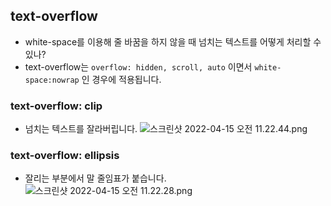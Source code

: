 ## text-overflow

- white-space를 이용해 줄 바꿈을 하지 않을 때 넘치는 텍스트를 어떻게 처리할 수 있나?
- text-overflow는 `overflow: hidden, scroll, auto` 이면서 `white-space:nowrap` 인 경우에 적용됩니다.

### text-overflow: clip

- 넘치는 텍스트를 잘라버립니다.
  ![스크린샷 2022-04-15 오전 11.22.44.png](https://s3-us-west-2.amazonaws.com/secure.notion-static.com/b83111b0-40cb-48fa-8d1b-13f4eeced371/스크린샷_2022-04-15_오전_11.22.44.png)

### text-overflow: ellipsis

- 잘리는 부분에서 말 줄임표가 붙습니다.
  ![스크린샷 2022-04-15 오전 11.22.28.png](https://s3-us-west-2.amazonaws.com/secure.notion-static.com/8173dce6-593a-45e9-8105-c1d25e200c9a/스크린샷_2022-04-15_오전_11.22.28.png)
